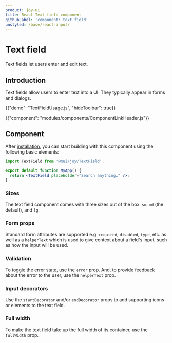 ```yaml
---
product: joy-ui
title: React Text field component
githubLabel: 'component: text field'
unstyled: /base/react-input/
---
```


# Text field

<p class="description">Text fields let users enter and edit text.</p>

## Introduction

Text fields allow users to enter text into a UI.
They typically appear in forms and dialogs.

{{"demo": "TextFieldUsage.js", "hideToolbar": true}}

{{"component": "modules/components/ComponentLinkHeader.js"}}

## Component

After [installation](/joy-ui/getting-started/installation/), you can start building with this component using the following basic elements:

```jsx
import TextField from '@mui/joy/TextField';

export default function MyApp() {
  return <TextField placeholder="Search anything…" />;
}
```

### Sizes

The text field component comes with three sizes out of the box: `sm`, `md` (the default), and `lg`.

### Form props

Standard form attributes are supported e.g. `required`, `disabled`, `type`, etc. as well as a `helperText` which is used to give context about a field's input, such as how the input will be used.

### Validation

To toggle the error state, use the `error` prop.
And, to provide feedback about the error to the user, use the `helperText` prop.

### Input decorators

Use the `startDecorator` and/or `endDecorator` props to add supporting icons or elements to the text field.

### Full width

To make the text field take up the full width of its container, use the `fullWidth` prop.

